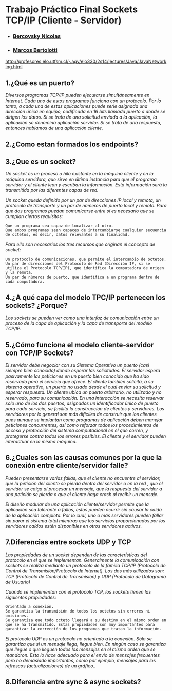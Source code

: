 # Trabajo Práctico Final Sockets TCP/IP (Cliente - Servidor) 
 * ### [Bercovsky Nicolas](https://github.com/Bercovein)
 * ### [Marcos Bertolotti](https://github.com/MarcosBertolotti)

http://profesores.elo.utfsm.cl/~agv/elo330/2s14/lectures/Java/JavaNetworking.html

## 1.¿Qué es un puerto?

_Diversos programas TCP/IP pueden ejecutarse simultáneamente en Internet. Cada uno de estos programas funciona con un protocolo.
Por lo tanto, a cada una de estas aplicaciones puede serle asignada una dirección única en equipo, codificada en 16 bits llamada puerto a donde se dirigen los datos. Si se trata de una solicitud enviada a la aplicación, la aplicación se denomina aplicación servidor. Si se trata de una respuesta, entonces hablamos de una aplicación cliente._ 

## 2.¿Como estan formados los endpoints?


## 3.¿Que es un socket?

_Un socket es un proceso o hilo existente en la máquina cliente y en la máquina servidora, que sirve en última instancia para que el programa servidor y el cliente lean y escriban la información. Esta información será la transmitida por las diferentes capas de red._ 

_Un socket queda definido por un par de direcciones IP local y remota, un protocolo de transporte y un par de números de puerto local y remoto. Para que dos programas puedan comunicarse entre sí es necesario que se cumplan ciertos requisitos:_

    Que un programa sea capaz de localizar al otro.
    Que ambos programas sean capaces de intercambiarse cualquier secuencia de octetos, es decir, datos relevantes a su finalidad.

_Para ello son necesarios los tres recursos que originan el concepto de socket:_

    Un protocolo de comunicaciones, que permite el intercambio de octetos.
    Un par de direcciones del Protocolo de Red (Dirección IP, si se utiliza el Protocolo TCP/IP), que identifica la computadora de origen y la remota.
    Un par de números de puerto, que identifica a un programa dentro de cada computadora.


## 4.¿A qué capa del modelo TPC/IP pertenecen los sockets? ¿Porque?

_Los sockets se pueden ver como una interfaz de comunicación entre un proceso de la capa de aplicación y la capa de transporte del modelo TCP/IP._

## 5.¿Cómo funciona el modelo cliente-servidor con TCP/IP Sockets?

_El servidor debe negociar con su Sistema Operativo un puerto (casi siempre bien conocido) donde esperar las solicitudes. El servidor espera pasivamente las peticiones en un puerto bien conocido que ha sido reservado para el servicio que ofrece. El cliente también solicita, a su sistema operativo, un puerto no usado desde el cual enviar su solicitud y esperar respuesta. Un cliente ubica un puerto arbitrario, no utilizado y no reservado, para su comunicación.
En una interacción se necesita reservar solo uno de los dos puertos, asignados un identificador único de puerto para cada servicio, se facilita la construcción de clientes y servidores.
Los servidores por lo general son más difíciles de construir que los clientes pues aunque se implantan como programas de aplicación deben manejar peticiones concurrentes, así como reforzar todos los procedimientos de acceso y protección del sistema computacional en el que corren, y protegerse contra todos los errores posibles. El cliente y el servidor pueden interactuar en la misma máquina._ 


## 6.¿Cuales son las causas comunes por la que la conexión entre cliente/servidor falle?

_Pueden presentarse varias fallas, que el cliente no encuentre al servidor, que la petición del cliente se pierda dentro del servidor o en la red , que el servidor se caiga al procesar un mensaje, que la respuesta del servidor a una petición se pierda o que el cliente haga crash al recibir un mensaje._

_El diseño modular de una aplicación cliente/servidor permite que la aplicación sea tolerante a fallos, estos pueden ocurrir sin causar la caída de la aplicación completa. Por lo cual, uno o más servidores pueden fallar sin parar el sistema total mientras que los servicios proporcionados por los servidores caídos estén disponibles en otros servidores activos._
 

## 7.Diferencias entre sockets UDP y TCP

_Las propiedades de un socket dependen de las características del protocolo en el que se implementan. Generalmente la comunicación con sockets se realiza mediante un protocolo de la familia TCP/IP (Protocolo de Control de Transmisión/Protocolo de Internet). Los dos más utilizados son: TCP (Protocolo de Control de Transmisión) y UDP (Protocolo de Datagrama de Usuario)_

_Cuando se implementan con el protocolo TCP, los sockets tienen las siguientes propiedades:_

    Orientado a conexión.
    Se garantiza la transmisión de todos los octetos sin errores ni omisiones.
    Se garantiza que todo octeto llegará a su destino en el mismo orden en que se ha transmitido. Estas propiedades son muy importantes para garantizar la corrección de los programas que tratan la información.

_El protocolo UDP es un protocolo no orientado a la conexión. Sólo se garantiza que si un mensaje llega, llegue bien. En ningún caso se garantiza que llegue o que lleguen todos los mensajes en el mismo orden que se mandaron. Esto lo hace adecuado para el envío de mensajes frecuentes pero no demasiado importantes, como por ejemplo, mensajes para los refrescos (actualizaciones) de un gráfico.._ 


## 8.Diferencia entre sync & async sockets?

